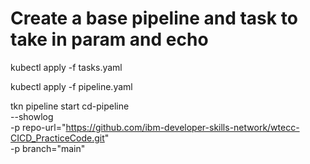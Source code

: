 # Create a base pipeline and task to take in param and echo

kubectl apply -f tasks.yaml

kubectl apply -f pipeline.yaml

tkn pipeline start cd-pipeline \
    --showlog \
    -p repo-url="https://github.com/ibm-developer-skills-network/wtecc-CICD_PracticeCode.git" \
    -p branch="main"